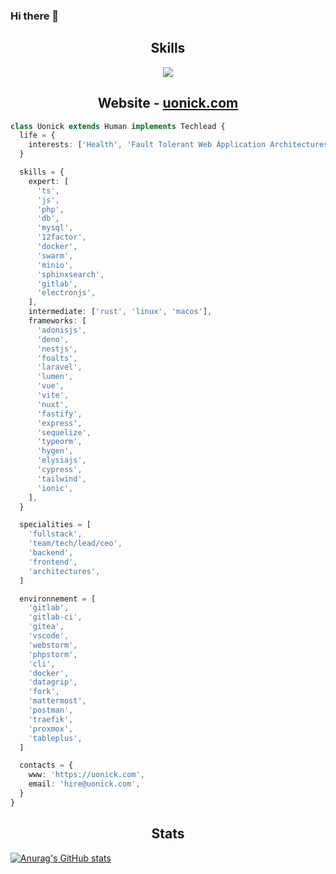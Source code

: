 ### Hi there 👋

<!-- Hey Ya -->

<h2 align="center">Skills </h2>
<p align="center">
  <img src="https://skillicons.dev/icons?i=git,docker,adonis,ansible,css,figma,gitlab,html,js,laravel,linux,mysql,nestjs,nginx,nodejs,php,sass,ts,vite,vue,tailwind,bootstrap,deno,bots,electron,express,github,grafana,graphql,nuxtjs,postgres,wordpress,rabbitmq,redis,sass,sentry,sequelize,vscode,webpack,sqlite&perline=10" />
</p>


<h2 align="center">Website -  <a href="https://uonick.com">uonick.com</a></h2>

```ts
class Uonick extends Human implements Techlead {
  life = {
    interests: ['Health', 'Fault Tolerant Web Application Architectures', 'Architectures', 'The Twelve-Factor App', 'Motorcycles'],
  }

  skills = {
    expert: [
      'ts',
      'js',
      'php',
      'db',
      'mysql',
      '12factor',
      'docker',
      'swarm',
      'minio',
      'sphinxsearch',
      'gitlab',
      'electronjs',
    ],
    intermediate: ['rust', 'linux', 'macos'],
    frameworks: [
      'adonisjs',
      'deno',
      'nestjs',
      'foalts',
      'laravel',
      'lumen',
      'vue',
      'vite',
      'nuxt',
      'fastify',
      'express',
      'sequelize',
      'typeorm',
      'hygen',
      'elysiajs',
      'cypress',
      'tailwind',
      'ionic',
    ],
  }

  specialities = [
    'fullstack',
    'team/tech/lead/ceo',
    'backend',
    'frontend',
    'architectures',
  ]

  environnement = [
    'gitlab',
    'gitlab-ci',
    'gitea',
    'vscode',
    'webstorm',
    'phpstorm',
    'cli',
    'docker',
    'datagrip',
    'fork',
    'mattermost',
    'postman',
    'traefik',
    'proxmox',
    'tableplus',
  ]

  contacts = {
    www: 'https://uonick.com',
    email: 'hire@uonick.com',
  }
}


```
<h2 align="center">Stats</h2>

[![Anurag's GitHub stats](https://github-readme-stats.vercel.app/api?username=uonick)](https://github.com/uonick)
